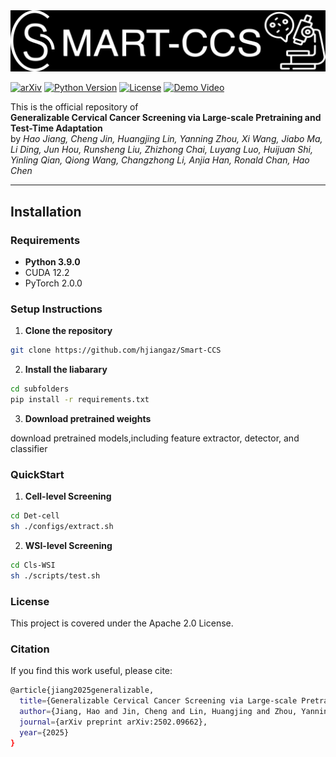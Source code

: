 <picture>
  <source media="(prefers-color-scheme: dark)" srcset="Media\logos\smart-ccs_dark.jpg">
  <source media="(prefers-color-scheme: light)" srcset="Media\logos\smart-ccs_light.jpg">
  <img alt="Smart-CCS Logo" src="Media\logos\smart-ccs_light.jpg">
</picture>

[![arXiv](https://img.shields.io/badge/arXiv-2502.09662-%23B31B1B.svg)](https://www.arxiv.org/abs/2502.09662) [![Python Version](https://img.shields.io/badge/Python-3.9.0-green.svg)](https://www.python.org/) [![License](https://img.shields.io/badge/License-Apache%202.0-blue.svg)](LICENSE) [![Demo Video](https://img.shields.io/badge/Demo-Video-%23FF0000.svg)](https://www.youtube.com)

This is the official repository of  
**Generalizable Cervical Cancer Screening via Large-scale Pretraining and Test-Time Adaptation**  
by _Hao Jiang, Cheng Jin, Huangjing Lin, Yanning Zhou, Xi Wang, Jiabo Ma, Li Ding, Jun Hou, Runsheng Liu, Zhizhong Chai, Luyang Luo, Huijuan Shi, Yinling Qian, Qiong Wang, Changzhong Li, Anjia Han, Ronald Chan, Hao Chen_

---

## Installation

### Requirements

- **Python 3.9.0**
- CUDA 12.2
- PyTorch 2.0.0

### Setup Instructions

1. **Clone the repository**

```bash
git clone https://github.com/hjiangaz/Smart-CCS
```

2. **Install the liabarary**

```bash
cd subfolders
pip install -r requirements.txt
```

3. **Download pretrained weights**

download pretrained models,including feature extractor, detector, and classifier

### QuickStart

1. **Cell-level Screening**

```bash
cd Det-cell
sh ./configs/extract.sh
```

2. **WSI-level Screening**

```bash
cd Cls-WSI
sh ./scripts/test.sh
```
### License

This project is covered under the Apache 2.0 License.

### Citation

If you find this work useful, please cite:

```bash
@article{jiang2025generalizable,
  title={Generalizable Cervical Cancer Screening via Large-scale Pretraining and Test-Time Adaptation},
  author={Jiang, Hao and Jin, Cheng and Lin, Huangjing and Zhou, Yanning and Wang, Xi and Ma, Jiabo and Ding, Li and Hou, Jun and Liu, Runsheng and Chai, Zhizhong and others},
  journal={arXiv preprint arXiv:2502.09662},
  year={2025}
}
```

